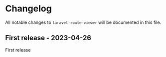 # Changelog

All notable changes to `laravel-route-viewer` will be documented in this file.

## First release - 2023-04-26

First release
